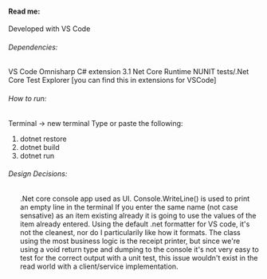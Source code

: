 #### Read me: 
Developed with VS Code 

###### Dependencies: 
VS Code
Omnisharp C# extension
3.1 Net Core Runtime
NUNIT tests/.Net Core Test Explorer [you can find this in extensions for VSCode]


###### How to run:

Terminal -> new terminal
Type or paste the following: 
<ol>
<li>dotnet restore </li>
<li>dotnet build </li>
<li>dotnet run </li>
</ol>

###### Design Decisions:
<ol>
.Net core console app used as UI.
Console.WriteLine() is used to print an empty line in the terminal
If you enter the same name (not case sensative) as an item existing already it is going to use the values of the item already entered.
Using the default .net formatter for VS code, it's not the cleanest, nor do I particularily like how it formats.
The class using the most business logic is the receipt printer, but since we're using a void return type and dumping to the console it's not very easy to test for the correct output with a unit test, this issue wouldn't exist in the read world with a client/service implementation. 
<ol>



